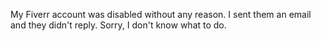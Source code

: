 My Fiverr account was disabled without any reason. I sent them an email and they didn't reply. Sorry, I don't know what to do.
